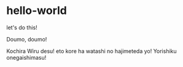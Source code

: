 # hello-world
let's do this!

Doumo, doumo!

Kochira Wiru desu! eto kore ha watashi no hajimeteda yo!
Yorishiku onegaishimasu!
